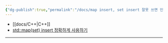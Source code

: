 ```yaml
---
{"dg-publish":true,"permalink":"/docs/map insert, set insert 잘못 쓰면 인생 망함/","title":"map insert, set insert 잘못 쓰면 인생 망함"}
---
```


- [[docs/C++\|C++]]  
- [std\:\:map\(set\) insert 정확하게 사용하기](https://yonmy.com/archives/9)
---

